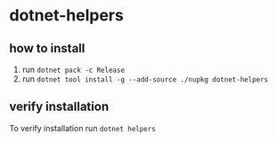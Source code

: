 # dotnet-helpers
## how to install
1. run `dotnet pack -c Release`
2. run `dotnet tool install -g --add-source ./nupkg dotnet-helpers`
## verify installation
To verify installation run `dotnet helpers`
